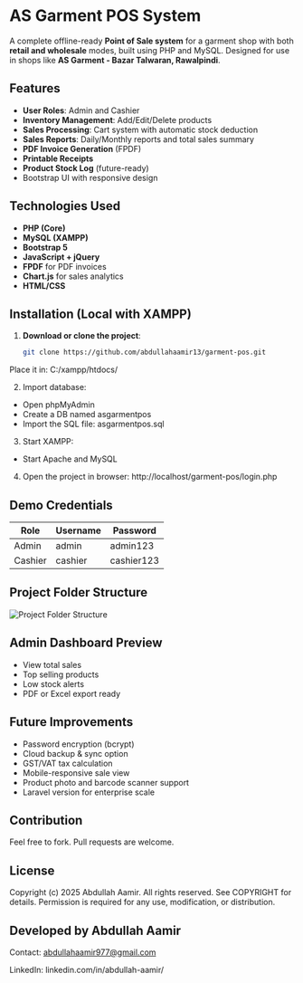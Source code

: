 # AS Garment POS System

A complete offline-ready **Point of Sale system** for a garment shop with both **retail and wholesale** modes, built using PHP and MySQL. Designed for use in shops like **AS Garment - Bazar Talwaran, Rawalpindi**.

## Features

- **User Roles**: Admin and Cashier
- **Inventory Management**: Add/Edit/Delete products
- **Sales Processing**: Cart system with automatic stock deduction
- **Sales Reports**: Daily/Monthly reports and total sales summary
- **PDF Invoice Generation** (FPDF)
- **Printable Receipts**
- **Product Stock Log** (future-ready)
- Bootstrap UI with responsive design

## Technologies Used

- **PHP (Core)**
- **MySQL (XAMPP)**
- **Bootstrap 5**
- **JavaScript + jQuery**
- **FPDF** for PDF invoices
- **Chart.js** for sales analytics
- **HTML/CSS**

## Installation (Local with XAMPP)

1. **Download or clone the project**:
   ```bash
   git clone https://github.com/abdullahaamir13/garment-pos.git
   ```

Place it in: C:/xampp/htdocs/

2. Import database:
- Open phpMyAdmin
- Create a DB named asgarmentpos
- Import the SQL file: asgarmentpos.sql

3. Start XAMPP:
- Start Apache and MySQL

4. Open the project in browser:
http://localhost/garment-pos/login.php

## Demo Credentials
| Role    | Username | Password     |
|---------|----------|--------------|
| Admin   | admin    | admin123     |
| Cashier | cashier  | cashier123   |

## Project Folder Structure
![Project Folder Structure](https://github.com/user-attachments/assets/dcd433fa-cbc7-4afb-8949-4aa771ab6404)

## Admin Dashboard Preview
- View total sales
- Top selling products
- Low stock alerts
- PDF or Excel export ready

## Future Improvements
- Password encryption (bcrypt)
- Cloud backup & sync option
- GST/VAT tax calculation
- Mobile-responsive sale view
- Product photo and barcode scanner support
- Laravel version for enterprise scale

## Contribution
Feel free to fork. Pull requests are welcome.

## License
Copyright (c) 2025 Abdullah Aamir. All rights reserved. See COPYRIGHT for details. Permission is required for any use, modification, or distribution.

## Developed by Abdullah Aamir
   Contact: abdullahaamir977@gmail.com

   LinkedIn: linkedin.com/in/abdullah-aamir/
